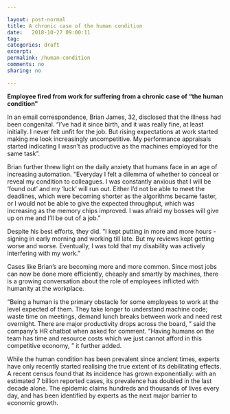 ```yaml
---

layout: post-normal
title: A chronic case of the human condition
date:   2018-10-27 09:00:11
tag: 
categories: draft
excerpt: 
permalink: /human-condition
comments: no
sharing: no

---
```


**Employee fired from work for suffering from a chronic case of “the human condition"**


In an email correspondence,  Brian James, 32, disclosed that the illness had been congenital.  “I’ve had it since birth, and it was really fine, at least initially.  I never felt unfit for the job. But rising expectations at work started making me look increasingly uncompetitive. My performance appraisals started indicating I wasn’t as productive as the machines employed for the same task”.

Brian further threw light on the daily anxiety that humans face in an age of increasing automation. "Everyday I felt a dilemma of whether to conceal or reveal my condition to colleagues. I was constantly anxious that I will be ‘found out’ and my ‘luck’ will run out.   Either I’d not be able to meet the deadlines, which were becoming shorter as the algorithms became faster, or I would not be able to give the expected throughput, which was increasing as the memory chips improved. I was afraid my bosses will give up on me and I’ll be out of a job.” 

Despite his best efforts, they did.  “I kept putting in more and more hours - signing in early morning and working till late.  But my reviews kept getting worse and worse. Eventually, I was told that my disability was actively interfering with my work.”

Cases like Brian’s are becoming more and more common. Since most jobs can now be done more efficiently, cheaply and smartly by machines, there is a growing conversation about the role of employees inflicted with humanity at the workplace. 

“Being a human is the primary obstacle for some employees to work at the level expected of them.  They take longer to understand machine code; waste time on meetings, demand lunch breaks between work and need rest overnight. There are major productivity drops across the board, ” said the company’s HR chatbot when asked for comment.  “Having humans on the team has time and resource costs which we just cannot afford in this competitive economy, ” it further added.  

While the human condition has been prevalent since ancient times, experts have only recently started realising the true extent of its debilitating effects.  A recent census found that its incidence has grown exponentially:  with an estimated 7 billion reported cases, its prevalence has doubled in the last decade alone. The epidemic claims hundreds and thousands of lives every day, and has been identified by experts as the next major barrier to economic growth.   